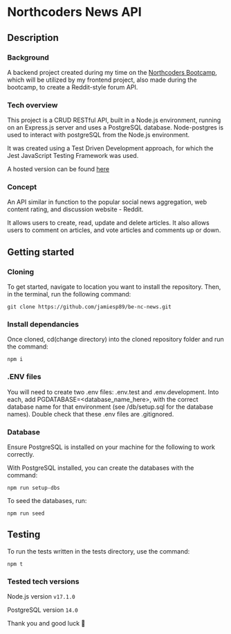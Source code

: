 # Northcoders News API

## Description

### Background

A backend project created during my time on the [Northcoders Bootcamp](https://northcoders.com/), which will be utilized by my frontend project, also made during the bootcamp, to create a Reddit-style forum API.

### Tech overview

This project is a CRUD RESTful API, built in a Node.js environment, running on an Express.js server and uses a PostgreSQL database. Node-postgres is used to interact with postgreSQL from the Node.js environment.

It was created using a Test Driven Development approach, for which the Jest JavaScript Testing Framework was used.

A hosted version can be found [here](https://be-nc-news-1.herokuapp.com/api)

### Concept

An API similar in function to the popular social news aggregation, web content rating, and discussion website - Reddit.

It allows users to create, read, update and delete articles. It also allows users to comment on articles, and vote articles and comments up or down.

## Getting started

### Cloning

To get started, navigate to location you want to install the repository. Then, in the terminal, run the following command:

`git clone https://github.com/jamiesp89/be-nc-news.git`

### Install dependancies

Once cloned, cd(change directory) into the cloned repository folder and run the command:

`npm i`

### .ENV files

You will need to create two .env files: .env.test and .env.development. Into each, add PGDATABASE=<database_name_here>, with the correct database name for that environment (see /db/setup.sql for the database names). Double check that these .env files are .gitignored.

### Database

Ensure PostgreSQL is installed on your machine for the following to work correctly.

With PostgreSQL installed, you can create the databases with the command:

`npm run setup-dbs`

To seed the databases, run:

`npm run seed`

## Testing

To run the tests written in the tests directory, use the command:

`npm t`

### Tested tech versions

Node.js version `v17.1.0`

PostgreSQL version `14.0`

Thank you and good luck :slightly_smiling_face:
